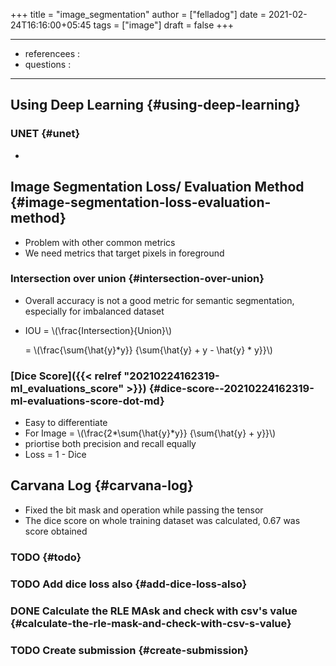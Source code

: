 +++
title = "image_segmentation"
author = ["felladog"]
date = 2021-02-24T16:16:00+05:45
tags = ["image"]
draft = false
+++

---

-   referencees :
-   questions :

---


## Using Deep Learning {#using-deep-learning}


### UNET {#unet}

-


## Image Segmentation Loss/ Evaluation Method {#image-segmentation-loss-evaluation-method}

-   Problem with other common metrics
-   We need metrics that target pixels in foreground


### Intersection over union {#intersection-over-union}

-   Overall accuracy is not a good metric for semantic segmentation, especially for imbalanced dataset
-   IOU = \\(\frac{Intersection}{Union}\\)

    = \\(\frac{\sum{\hat{y}\*y}} {\sum{\hat{y} + y - \hat{y} \* y}}\\)


### [Dice Score]({{< relref "20210224162319-ml_evaluations_score" >}}) {#dice-score--20210224162319-ml-evaluations-score-dot-md}

-   Easy to differentiate
-   For Image = \\(\frac{2\*\sum{\hat{y}\*y}} {\sum{\hat{y} + y}}\\)
-   priortise both precision and recall equally
-   Loss = 1 - Dice


## Carvana Log {#carvana-log}

-   Fixed the bit mask and operation while passing the tensor
-   The dice score on whole training dataset was calculated, 0.67 was score obtained


### TODO {#todo}


### <span class="org-todo todo TODO">TODO</span> Add dice loss also {#add-dice-loss-also}


### <span class="org-todo done DONE">DONE</span> Calculate the RLE MAsk and check with csv's value {#calculate-the-rle-mask-and-check-with-csv-s-value}


### <span class="org-todo todo TODO">TODO</span> Create submission {#create-submission}

